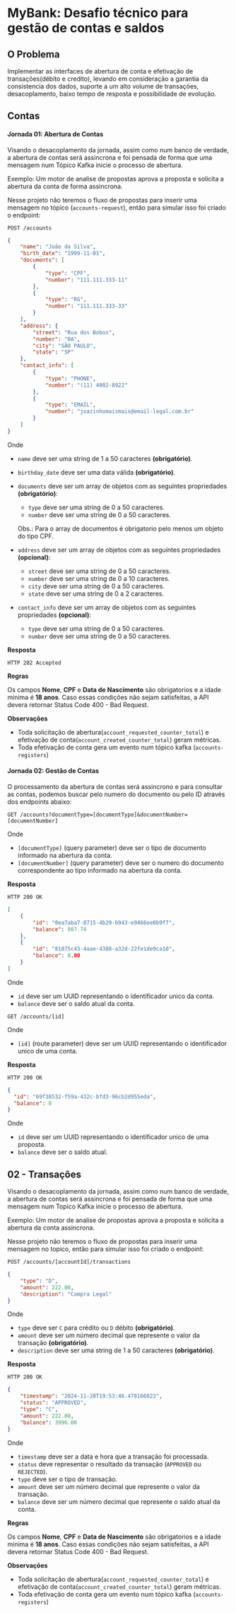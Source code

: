 # MyBank: Desafio técnico para gestão de contas e saldos

## O Problema

Implementar as interfaces de abertura de conta e efetivação de transações(débito e credito), levando em consideração a garantia da consistencia dos dados, suporte a um alto volume de transações, desacoplamento, baixo tempo de resposta e possibilidade de evolução.

## Contas

#### Jornada 01: Abertura de Contas
Visando o desacoplamento da jornada, assim como num banco de verdade, a abertura de contas será assincrona e foi pensada de forma que uma mensagem num Tópico Kafka inicie o processo de abertura.

Exemplo: Um motor de analise de propostas aprova a proposta e solicita a abertura da conta de forma assincrona.

Nesse projeto não teremos o fluxo de propostas para inserir uma mensagem no tópico (`accounts-request`), então para simular isso foi criado o endpoint:

`POST /accounts`
```json
{
    "name": "João da Silva",
    "birth_date": "1999-11-01",
    "documents": [
        {
            "type": "CPF",
            "number": "111.111.333-11"
        },
        {
            "type": "RG",
            "number": "111.111.333-33"
        }
    ],
    "address": {
        "street": "Rua dos Bobos",
        "number": "0A",
        "city": "SÃO PAULO",
        "state": "SP"
    },
    "contact_info": [
        {
            "type": "PHONE",
            "number": "(11) 4002-8922"
        },
        {
            "type": "EMAIL",
            "number": "joazinhomaismais@email-legal.com.br"
        }
    ]
}
```
Onde
- `name` deve ser uma string de 1 a 50 caracteres **(obrigatório)**.
- `birthday_date` deve ser uma data válida **(obrigatório)**.

- `documents` deve ser um array de objetos com as seguintes propriedades **(obrigatório)**:
    - `type` deve ser uma string de 0 a 50 caracteres.
    - `number` deve ser uma string de 0 a 50 caracteres.

    Obs.: Para o array de documentos é obrigatorio pelo menos um objeto do tipo CPF.

- `address` deve ser um array de objetos com as seguintes propriedades **(opcional)**:
    - `street` deve ser uma string de 0 a 50 caracteres.
    - `number` deve ser uma string de 0 a 10 caracteres.
    - `city` deve ser uma string de 0 a 50 caracteres.
    - `state` deve ser uma string de 0 a 2 caracteres.

- `contact_info` deve ser um array de objetos com as seguintes propriedades **(opcional)**:
    - `type` deve ser uma string de 0 a 50 caracteres.
    - `number` deve ser uma string de 0 a 50 caracteres.

**Resposta**

`HTTP 202 Accepted`

**Regras**

Os campos **Nome**, **CPF** e **Data de Nascimento** são obrigatorios e a idade minima é **18 anos**. Caso essas condições não sejam satisfeitas, a API devera retornar Status Code 400 - Bad Request.

**Observações**

* Toda solicitação de abertura(`account_requested_counter_total`) e efetivação de conta(`account_created_counter_total`) geram métricas.
* Toda efetivação de conta gera um evento num tópico kafka (`accounts-registers`)


#### Jornada 02: Gestão de Contas

O processamento da abertura de contas será assincrono e para consultar as contas, podemos buscar pelo numero do documento ou pelo ID através dos endpoints abaixo:

`GET /accounts?documentType=[documentType]&documentNumber=[documentNumber]`

Onde
- `[documentType]` (query parameter) deve ser o tipo de documento informado na abertura da conta.
- `[documentNumber]` (query parameter) deve ser o numero do documento correspondente ao tipo informado na abertura da conta.

**Resposta**

`HTTP 200 OK`
```json
[
	{
		"id": "0ea7aba7-8715-4b29-b943-e9466ee0b9f7",
		"balance": 987.74
	},
	{
		"id": "81075c43-4aae-4388-a32d-22fe1de9ca10",
		"balance": 0.00
	}
]
```
Onde
- `id` deve ser um UUID representando o identificador unico da conta.
- `balance` deve ser o saldo atual da conta.

`GET /accounts/[id]`

Onde
- `[id]` (route parameter) deve ser um UUID representando o identificador unico de uma conta.

**Resposta**

`HTTP 200 OK`
```json
{
  "id": "69f38532-f59a-432c-bfd3-96cb2d955eda",
  "balance": 0
}
```
Onde
- `id` deve ser um UUID representando o identificador unico de uma proposta.
- `balance` deve ser o saldo atual.

## 02 - Transações

Visando o desacoplamento da jornada, assim como num banco de verdade, a abertura de contas será assincrona e foi pensada de forma que uma mensagem num Topico Kafka inicie o processo de abertura.

Exemplo: Um motor de analise de propostas aprova a proposta e solicita a abertura da conta assincrona.

Nesse projeto não teremos o fluxo de propostas para inserir uma mensagem no topico, então para simular isso foi criado o endpoint:

`POST /accounts/[accountId]/transactions`
```json
{
	"type": "D",
	"amount": 222.00,
	"description": "Compra Legal"
}
```
Onde
- `type` deve ser `C` para crédito ou `D` débito **(obrigatório)**.
- `amount` deve ser um número decimal que represente o valor da transação **(obrigatório)**.
- `description` deve ser uma string de 1 a 50 caracteres **(obrigatório)**.

**Resposta**

`HTTP 200 OK`
```json
{
	"timestamp": "2024-11-20T19:53:46.478166022",
	"status": "APPROVED",
	"type": "C",
	"amount": 222.00,
	"balance": 3996.00
}
```
Onde
- `timestamp` deve ser a data e hora que a transação foi processada.
- `status` deve representar o resultado da transação (`APPROVED` ou `REJECTED`).
- `type` deve ser o tipo de transação.
- `amount` deve ser um número decimal que represente o valor da transação.
- `balance` deve ser um número decimal que represente o saldo atual da conta.

**Regras**

Os campos **Nome**, **CPF** e **Data de Nascimento** são obrigatorios e a idade minima é **18 anos**. Caso essas condições não sejam satisfeitas, a API devera retornar Status Code 400 - Bad Request.

**Observações**

* Toda solicitação de abertura(`account_requested_counter_total`) e efetivação de conta(`account_created_counter_total`) geram métricas.
* Toda efetivação de conta gera um evento num tópico kafka (`accounts-registers`)
